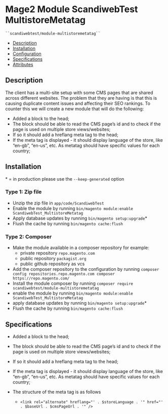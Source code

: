 # Mage2 Module ScandiwebTest MultistoreMetatag

    ``scandiwebtest/module-multistoremetatag``

 - [Description](#markdown-header-description)
 - [Installation](#markdown-header-installation)
 - [Configuration](#markdown-header-configuration)
 - [Specifications](#markdown-header-specifications)
 - [Attributes](#markdown-header-attributes)


## Description
The client has a multi-site setup with some CMS pages that are shared across different
websites. The problem that they are having is that this is causing duplicate content issues and
affecting their SEO rankings.
To counter this we will create a new module that will do the following:
- Added a block to the head;
- The block should be able to read the CMS page’s id and to check if the page is used on
multiple store views/websites;
- If so it should add a hreflang meta tag to the head;
- If the meta tag is displayed - it should display language of the store, like “en-gb”, “en-us”,
etc. As metatag should have specific values for each country;

## Installation
\* = in production please use the `--keep-generated` option

### Type 1: Zip file

 - Unzip the zip file in `app/code/ScandiwebTest`
 - Enable the module by running `bin/magento module:enable ScandiwebTest_MultistoreMetatag`
 - Apply database updates by running `bin/magento setup:upgrade`\*
 - Flush the cache by running `bin/magento cache:flush`

### Type 2: Composer

 - Make the module available in a composer repository for example:
    - private repository `repo.magento.com`
    - public repository `packagist.org`
    - public github repository as vcs
 - Add the composer repository to the configuration by running `composer config repositories.repo.magento.com composer https://repo.magento.com/`
 - Install the module composer by running `composer require scandiwebtest/module-multistoremetatag`
 - enable the module by running `bin/magento module:enable ScandiwebTest_MultistoreMetatag`
 - apply database updates by running `bin/magento setup:upgrade`\*
 - Flush the cache by running `bin/magento cache:flush`

## Specifications
- Added a block to the head;
- The block should be able to read the CMS page’s id and to check if the page is used on
multiple store views/websites;
- If so it should add a hreflang meta tag to the head;
- If the meta tag is displayed - it should display language of the store, like “en-gb”, “en-us”,
etc. As metatag should have specific values for each country;

- The structure of the meta tag is as follows
    - `<link rel="alternate" hreflang="' . $storeLanguage . '" href="' . $baseUrl . $cmsPageUrl . '" />`

